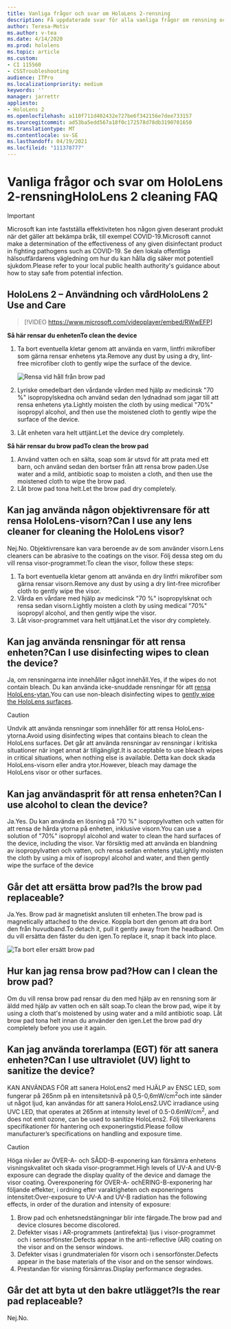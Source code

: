 ```yaml
---
title: Vanliga frågor och svar om HoloLens 2-rensning
description: Få uppdaterade svar för alla vanliga frågor om rensning och underhåll av din HoloLens 2-enhet.
author: Teresa-Motiv
ms.author: v-tea
ms.date: 4/14/2020
ms.prod: hololens
ms.topic: article
ms.custom:
- CI 115560
- CSSTroubleshooting
audience: ITPro
ms.localizationpriority: medium
keywords: ''
manager: jarrettr
appliesto:
- HoloLens 2
ms.openlocfilehash: a110f711d402432e727be6f342156e7dee733157
ms.sourcegitcommit: ad53ba5edd567a18f0c172578d78db3190701650
ms.translationtype: MT
ms.contentlocale: sv-SE
ms.lasthandoff: 04/19/2021
ms.locfileid: "111378777"
---
```

# <a name="hololens-2-cleaning-faq"></a><span data-ttu-id="24f41-103">Vanliga frågor och svar om HoloLens 2-rensning</span><span class="sxs-lookup"><span data-stu-id="24f41-103">HoloLens 2 cleaning FAQ</span></span>

> [!IMPORTANT]  
> <span data-ttu-id="24f41-104">Microsoft kan inte fastställa effektiviteten hos någon given deserant produkt när det gäller att bekämpa bråk, till exempel COVID-19.</span><span class="sxs-lookup"><span data-stu-id="24f41-104">Microsoft cannot make a determination of the effectiveness of any given disinfectant product in fighting pathogens such as COVID-19.</span></span> <span data-ttu-id="24f41-105">Se den lokala offentliga hälsoutfärdarens vägledning om hur du kan hålla dig säker mot potentiell sjukdom.</span><span class="sxs-lookup"><span data-stu-id="24f41-105">Please refer to your local public health authority's guidance about how to stay safe from potential infection.</span></span>  

## <a name="hololens-2-use-and-care"></a><span data-ttu-id="24f41-106">HoloLens 2 – Användning och vård</span><span class="sxs-lookup"><span data-stu-id="24f41-106">HoloLens 2 Use and Care</span></span>

> [!VIDEO https://www.microsoft.com/videoplayer/embed/RWwEFP]

<!-- <iframe src="https://channel9.msdn.com/Shows/Docs-Mixed-Reality/HoloLens-2-Use-and-Care/player" width="960" height="540" allowFullScreen frameBorder="0" title="HoloLens 2 Use and Care - Microsoft Channel 9 Video"></iframe> -->

<span data-ttu-id="24f41-107">**Så här rensar du enheten**</span><span class="sxs-lookup"><span data-stu-id="24f41-107">**To clean the device**</span></span>

1. <span data-ttu-id="24f41-108">Ta bort eventuella kletar genom att använda en varm, lintfri mikrofiber som gärna rensar enhetens yta.</span><span class="sxs-lookup"><span data-stu-id="24f41-108">Remove any dust by using a dry, lint-free microfiber cloth to gently wipe the surface of the device.</span></span>

   ![Rensa vid håll från brow pad](images/hl2-cleaning.png)

2. <span data-ttu-id="24f41-110">Lyriske omedelbart den vårdande vården med hjälp av medicinsk "70 %" isopropylskedna och använd sedan den lydnadnad som jagar till att rensa enhetens yta.</span><span class="sxs-lookup"><span data-stu-id="24f41-110">Lightly moisten the cloth by using medical "70%" isopropyl alcohol, and then use the moistened cloth to gently wipe the surface of the device.</span></span>

3. <span data-ttu-id="24f41-111">Låt enheten vara helt uttjänt.</span><span class="sxs-lookup"><span data-stu-id="24f41-111">Let the device dry completely.</span></span>

<span data-ttu-id="24f41-112">**Så här rensar du brow pad**</span><span class="sxs-lookup"><span data-stu-id="24f41-112">**To clean the brow pad**</span></span>

1. <span data-ttu-id="24f41-113">Använd vatten och en sälta, soap som är utsvd för att prata med ett barn, och använd sedan den bortser från att rensa brow paden.</span><span class="sxs-lookup"><span data-stu-id="24f41-113">Use water and a mild, antibiotic soap to moisten a cloth, and then use the moistened cloth to wipe the brow pad.</span></span>
1. <span data-ttu-id="24f41-114">Låt brow pad tona helt.</span><span class="sxs-lookup"><span data-stu-id="24f41-114">Let the brow pad dry completely.</span></span>

## <a name="can-i-use-any-lens-cleaner-for-cleaning-the-hololens-visor"></a><span data-ttu-id="24f41-115">Kan jag använda någon objektivrensare för att rensa HoloLens-visorn?</span><span class="sxs-lookup"><span data-stu-id="24f41-115">Can I use any lens cleaner for cleaning the HoloLens visor?</span></span>

<span data-ttu-id="24f41-116">Nej.</span><span class="sxs-lookup"><span data-stu-id="24f41-116">No.</span></span> <span data-ttu-id="24f41-117">Objektivrensare kan vara beroende av de som använder visorn.</span><span class="sxs-lookup"><span data-stu-id="24f41-117">Lens cleaners can be abrasive to the coatings on the visor.</span></span> <span data-ttu-id="24f41-118">Följ dessa steg om du vill rensa visor-programmet:</span><span class="sxs-lookup"><span data-stu-id="24f41-118">To clean the visor, follow these steps:</span></span>  

1. <span data-ttu-id="24f41-119">Ta bort eventuella kletar genom att använda en dry lintfri mikrofiber som gärna rensar visorn.</span><span class="sxs-lookup"><span data-stu-id="24f41-119">Remove any dust by using a dry lint-free microfiber cloth to gently wipe the visor.</span></span>
1. <span data-ttu-id="24f41-120">Vårda en vårdare med hjälp av medicinsk "70 %" isopropylsknat och rensa sedan visorn.</span><span class="sxs-lookup"><span data-stu-id="24f41-120">Lightly moisten a cloth by using medical "70%" isopropyl alcohol, and then gently wipe the visor.</span></span>
1. <span data-ttu-id="24f41-121">Låt visor-programmet vara helt uttjänat.</span><span class="sxs-lookup"><span data-stu-id="24f41-121">Let the visor dry completely.</span></span>

## <a name="can-i-use-disinfecting-wipes-to-clean-the-device"></a><span data-ttu-id="24f41-122">Kan jag använda rensningar för att rensa enheten?</span><span class="sxs-lookup"><span data-stu-id="24f41-122">Can I use disinfecting wipes to clean the device?</span></span>

<span data-ttu-id="24f41-123">Ja, om rensningarna inte innehåller något innehåll.</span><span class="sxs-lookup"><span data-stu-id="24f41-123">Yes, if the wipes do not contain bleach.</span></span> <span data-ttu-id="24f41-124">Du kan använda icke-snuddade rensningar för att [rensa HoloLens-ytan.](#hololens-2-use-and-care)</span><span class="sxs-lookup"><span data-stu-id="24f41-124">You can use non-bleach disinfecting wipes to [gently wipe the HoloLens surfaces](#hololens-2-use-and-care).</span></span>  

> [!CAUTION]  
> <span data-ttu-id="24f41-125">Undvik att använda rensningar som innehåller för att rensa HoloLens-ytorna.</span><span class="sxs-lookup"><span data-stu-id="24f41-125">Avoid using disinfecting wipes that contains bleach to clean the HoloLens surfaces.</span></span> <span data-ttu-id="24f41-126">Det går att använda rensningar av rensningar i kritiska situationer när inget annat är tillgängligt.</span><span class="sxs-lookup"><span data-stu-id="24f41-126">It is acceptable to use bleach wipes in critical situations, when nothing else is available.</span></span> <span data-ttu-id="24f41-127">Detta kan dock skada HoloLens-visorn eller andra ytor.</span><span class="sxs-lookup"><span data-stu-id="24f41-127">However, bleach may damage the HoloLens visor or other surfaces.</span></span>

## <a name="can-i-use-alcohol-to-clean-the-device"></a><span data-ttu-id="24f41-128">Kan jag användasprit för att rensa enheten?</span><span class="sxs-lookup"><span data-stu-id="24f41-128">Can I use alcohol to clean the device?</span></span>

<span data-ttu-id="24f41-129">Ja.</span><span class="sxs-lookup"><span data-stu-id="24f41-129">Yes.</span></span> <span data-ttu-id="24f41-130">Du kan använda en lösning på "70 %" isopropylvatten och vatten för att rensa de hårda ytorna på enheten, inklusive visorn.</span><span class="sxs-lookup"><span data-stu-id="24f41-130">You can use a solution of "70%" isopropyl alcohol and water to clean the hard surfaces of the device, including the visor.</span></span> <span data-ttu-id="24f41-131">Var försiktig med att använda en blandning av isopropylvatten och vatten, och rensa sedan enhetens yta</span><span class="sxs-lookup"><span data-stu-id="24f41-131">Lightly moisten the cloth by using a mix of isopropyl alcohol and water, and then gently wipe the surface of the device</span></span>

## <a name="is-the-brow-pad-replaceable"></a><span data-ttu-id="24f41-132">Går det att ersätta brow pad?</span><span class="sxs-lookup"><span data-stu-id="24f41-132">Is the brow pad replaceable?</span></span>

<span data-ttu-id="24f41-133">Ja.</span><span class="sxs-lookup"><span data-stu-id="24f41-133">Yes.</span></span> <span data-ttu-id="24f41-134">Brow pad är magnetiskt ansluten till enheten.</span><span class="sxs-lookup"><span data-stu-id="24f41-134">The brow pad is magnetically attached to the device.</span></span> <span data-ttu-id="24f41-135">Koppla bort den genom att dra bort den från huvudband.</span><span class="sxs-lookup"><span data-stu-id="24f41-135">To detach it, pull it gently away from the headband.</span></span> <span data-ttu-id="24f41-136">Om du vill ersätta den fäster du den igen.</span><span class="sxs-lookup"><span data-stu-id="24f41-136">To replace it, snap it back into place.</span></span>

![Ta bort eller ersätt brow pad](images/hololens2-remove-browpad.png)

## <a name="how-can-i-clean-the-brow-pad"></a><span data-ttu-id="24f41-138">Hur kan jag rensa brow pad?</span><span class="sxs-lookup"><span data-stu-id="24f41-138">How can I clean the brow pad?</span></span>

<span data-ttu-id="24f41-139">Om du vill rensa brow pad rensar du den med hjälp av en rensning som är äldd med hjälp av vatten och en sält soap.</span><span class="sxs-lookup"><span data-stu-id="24f41-139">To clean the brow pad, wipe it by using a cloth that's moistened by using water and a mild antibiotic soap.</span></span> <span data-ttu-id="24f41-140">Låt brow pad tona helt innan du använder den igen.</span><span class="sxs-lookup"><span data-stu-id="24f41-140">Let the brow pad dry completely before you use it again.</span></span>

## <a name="can-i-use-ultraviolet-uv-light-to-sanitize-the-device"></a><span data-ttu-id="24f41-141">Kan jag använda torerlampa (EGT) för att sanera enheten?</span><span class="sxs-lookup"><span data-stu-id="24f41-141">Can I use ultraviolet (UV) light to sanitize the device?</span></span>

<span data-ttu-id="24f41-142">KAN ANVÄNDAS FÖR att sanera HoloLens2 med HJÄLP av ENSC LED, som fungerar på 265nm på en intensitetsnivå på 0,5-0,6mW/cm<sup>2</sup>och inte sänder ut något ljud, kan användas för att sanera HoloLens2.</span><span class="sxs-lookup"><span data-stu-id="24f41-142">UVC irradiance using UVC LED, that operates at 265nm at intensity level of 0.5-0.6mW/cm<sup>2</sup>, and does not emit ozone, can be used to sanitize HoloLens2.</span></span> <span data-ttu-id="24f41-143">Följ tillverkarens specifikationer för hantering och exponeringstid.</span><span class="sxs-lookup"><span data-stu-id="24f41-143">Please follow manufacturer’s specifications on handling and exposure time.</span></span>

> [!CAUTION]  
> <span data-ttu-id="24f41-144">Höga nivåer av ÖVER-A- och SÅDD-B-exponering kan försämra enhetens visningskvalitet och skada visor-programmet.</span><span class="sxs-lookup"><span data-stu-id="24f41-144">High levels of UV-A and UV-B exposure can degrade the display quality of the device and damage the visor coating.</span></span> <span data-ttu-id="24f41-145">Överexponering för OVER-A- ochERING-B-exponering har följande effekter, i ordning efter varaktigheten och exponeringens intensitet:</span><span class="sxs-lookup"><span data-stu-id="24f41-145">Over-exposure to UV-A and UV-B radiation has the following effects, in order of the duration and intensity of exposure:</span></span>
>  
> 1. <span data-ttu-id="24f41-146">Brow pad och enhetsnedstängningar blir inte färgade.</span><span class="sxs-lookup"><span data-stu-id="24f41-146">The brow pad and device closures become discolored.</span></span>
> 1. <span data-ttu-id="24f41-147">Defekter visas i AR-programmets (antirefekta) ljus i visor-programmet och i sensorfönster.</span><span class="sxs-lookup"><span data-stu-id="24f41-147">Defects appear in the anti-reflective (AR) coating on the visor and on the sensor windows.</span></span>
> 1. <span data-ttu-id="24f41-148">Defekter visas i grundmaterialen för visorn och i sensorfönster.</span><span class="sxs-lookup"><span data-stu-id="24f41-148">Defects appear in the base materials of the visor and on the sensor windows.</span></span>
> 1. <span data-ttu-id="24f41-149">Prestandan för visning försämras.</span><span class="sxs-lookup"><span data-stu-id="24f41-149">Display performance degrades.</span></span>

## <a name="is-the-rear-pad-replaceable"></a><span data-ttu-id="24f41-150">Går det att byta ut den bakre utlägget?</span><span class="sxs-lookup"><span data-stu-id="24f41-150">Is the rear pad replaceable?</span></span>

<span data-ttu-id="24f41-151">Nej.</span><span class="sxs-lookup"><span data-stu-id="24f41-151">No.</span></span>
